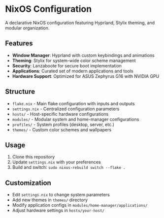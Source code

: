 # NixOS Configuration

A declarative NixOS configuration featuring Hyprland, Stylix theming, and modular organization.

## Features

- **Window Manager**: Hyprland with custom keybindings and animations
- **Theming**: Stylix for system-wide color scheme management
- **Security**: Lanzaboote for secure boot implementation
- **Applications**: Curated set of modern applications and tools
- **Hardware Support**: Optimized for ASUS Zephyrus G16 with NVIDIA GPU

## Structure

- `flake.nix` - Main flake configuration with inputs and outputs
- `settings.nix` - Centralized configuration parameters
- `hosts/` - Host-specific hardware configurations
- `modules/` - Modular system and home-manager configurations
- `profiles/` - System profiles (desktop, server, etc.)
- `themes/` - Custom color schemes and wallpapers

## Usage

1. Clone this repository
2. Update `settings.nix` with your preferences
3. Build and switch: `sudo nixos-rebuild switch --flake .`

## Customization

- Edit `settings.nix` to change system parameters
- Add new themes in `themes/` directory
- Modify application configs in `modules/home-manager/applications/`
- Adjust hardware settings in `hosts/your-host/`
